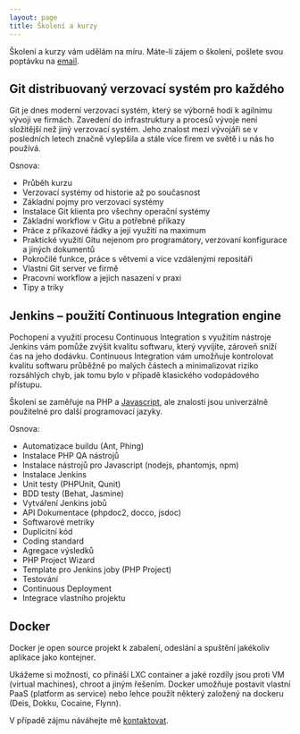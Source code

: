 ```yaml
---
layout: page
title: Školení a kurzy
---
```


Školení a kurzy vám udělám na míru. Máte-li zájem o školení, pošlete svou poptávku na [email](mailto:ladislav@prskavec.net?subject=Popt%C3%A1vka%20-%20Kurzy%20Git%20a%20Jenkins).

## Git distribuovaný verzovací systém pro každého

Git je dnes moderní verzovací systém, který se výborně hodí k agilnímu vývoji ve firmách.
Zavedení do infrastruktury a procesů vývoje není složitější než jiný verzovací systém.
Jeho znalost mezi vývojáři se v posledních letech značně vylepšila a stále více firem ve světě i u nás ho používá.

Osnova:

- Průběh kurzu
- Verzovací systémy od historie až po současnost
- Základní pojmy pro verzovací systémy
- Instalace Git klienta pro všechny operační systémy
- Základní workflow v Gitu a potřebné příkazy
- Práce z příkazové řádky a její využití na maximum
- Praktické využití Gitu nejenom pro programátory, verzovaní konfigurace a jiných dokumentů
- Pokročilé funkce, práce s větvemi a více vzdálenými repositáři
- Vlastní Git server ve firmě
- Pracovní workflow a jejich nasazení v praxi
- Tipy a triky

## Jenkins – použití Continuous Integration engine

Pochopení a využití procesu Continuous Integration s využitím nástroje Jenkins vám pomůže zvýšit kvalitu softwaru, který vyvíjíte, zároveň sníží čas na jeho dodávku. Continuous Integration vám umožňuje kontrolovat kvalitu softwaru průběžně po malých částech a minimalizovat riziko rozsáhlých chyb, jak tomu bylo v případě klasického vodopádového přístupu.

Školení se zaměřuje na PHP a [Javascript](http://bit.ly/LO7Bvd), ale znalosti jsou univerzálně použitelné pro další programovací jazyky.

Osnova:

- Automatizace buildu (Ant, Phing)
- Instalace PHP QA nástrojů
- Instalace nástrojů pro Javascript (nodejs, phantomjs, npm)
- Instalace Jenkins
- Unit testy (PHPUnit, Qunit)
- BDD testy (Behat, Jasmine)
- Vytváření Jenkins jobů
- API Dokumentace (phpdoc2, docco, jsdoc)
- Softwarové metriky
- Duplicitní kód
- Coding standard
- Agregace výsledků
- PHP Project Wizard
- Template pro Jenkins joby (PHP Project)
- Testování
- Continuous Deployment
- Integrace vlastního projektu

## Docker

Docker je open source projekt k zabalení, odeslání a spuštění jakékoliv aplikace jako kontejner.

Ukážeme si možnosti, co přináší LXC container a jaké rozdíly jsou proti VM (virtual machines), chroot a jiným řešením. Docker umožňuje postavit vlastní PaaS (platform as service) nebo lehce použít některý založený na dockeru (Deis, Dokku, Cocaine, Flynn).

V případě zájmu náváhejte mě [kontaktovat](mailto:ladislav@prskavec.net?subject=Popt%C3%A1vka%20%C5%A1kolen%C3%AD%20-%20Docker).
